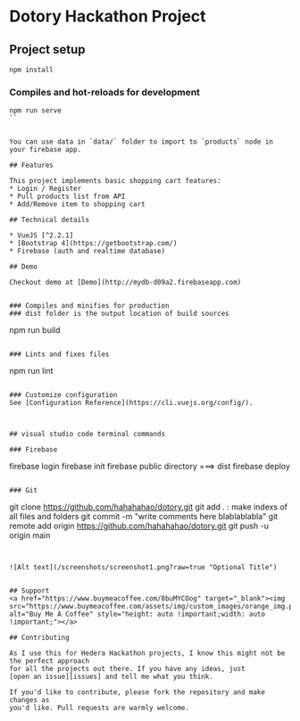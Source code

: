 # Dotory Hackathon Project

## Project setup
```
npm install
```

### Compiles and hot-reloads for development
```
npm run serve
``


You can use data in `data/` folder to import to `products` node in your firebase app.

## Features

This project implements basic shopping cart features:
* Login / Register
* Pull products list from API
* Add/Remove item to shopping cart

## Technical details

* VueJS [^2.2.1]
* [Bootstrap 4](https://getbootstrap.com/)
* Firebase (auth and realtime database)

## Demo

Checkout demo at [Demo](http://mydb-d09a2.firebaseapp.com)


### Compiles and minifies for production
### dist folder is the output location of build sources
```
npm run build
```

### Lints and fixes files
```
npm run lint
```

### Customize configuration
See [Configuration Reference](https://cli.vuejs.org/config/).



## visual studio code terminal commands

### Firebase
```
firebase login
firebase init
firebase public directory ===> dist
firebase deploy
```

### Git
```
git clone https://github.com/hahahahao/dotory.git
git add *.* : make indexs of all files and folders 
git commit -m "write comments here blablablabla"
git remote add origin https://github.com/hahahahao/dotory.git
git push -u origin main
```


![Alt text](/screenshots/screenshot1.png?raw=true "Optional Title")


## Support
<a href="https://www.buymeacoffee.com/8buMYCOog" target="_blank"><img src="https://www.buymeacoffee.com/assets/img/custom_images/orange_img.png" alt="Buy Me A Coffee" style="height: auto !important;width: auto !important;"></a>

## Contributing

As I use this for Hedera Hackathon projects, I know this might not be the perfect approach
for all the projects out there. If you have any ideas, just
[open an issue][issues] and tell me what you think.

If you'd like to contribute, please fork the repository and make changes as
you'd like. Pull requests are warmly welcome.
